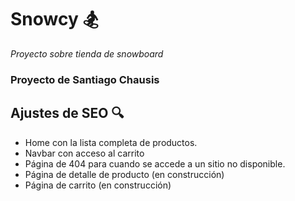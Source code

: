 # Snowcy 🏂

_Proyecto sobre tienda de snowboard_
### Proyecto de Santiago Chausis
## Ajustes de SEO 🔍

* Home con la lista completa de productos.
* Navbar con acceso al carrito
* Página de 404 para cuando se accede a un sitio no disponible.
* Página de detalle de producto (en construcción)
* Página de carrito (en construcción)